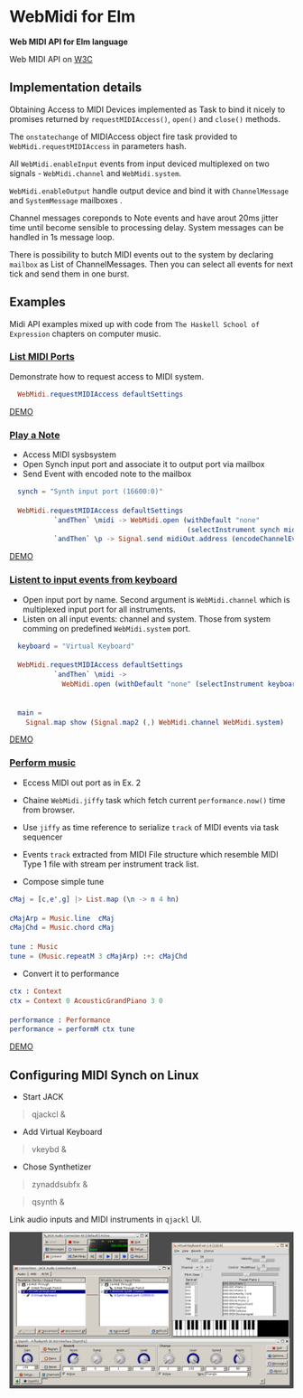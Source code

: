 
# WebMidi for Elm
**Web MIDI API for Elm language**

 Web MIDI API on [W3C](http://webaudio.github.io/web-midi-api/)

## Implementation details

Obtaining Access to MIDI Devices implemented as Task to bind it nicely
to promises returned by `requestMIDIAccess()`, `open()` and `close()`
methods.

The `onstatechange` of MIDIAccess object fire task provided to
`WebMidi.requestMIDIAccess` in parameters hash.

All `WebMidi.enableInput` events from input deviced multiplexed on two
signals - `WebMidi.channel` and `WebMidi.system`.


`WebMidi.enableOutput` handle output device and bind it with
`ChannelMessage` and `SystemMessage` mailboxes .

Channel messages coreponds to Note events and have arout 20ms jitter
time until become sensible to processing delay. System messages can be
handled in 1s message loop.

There is possibility to butch MIDI events out to the system by
declaring `mailbox` as List of ChannelMessages. Then you can select
all events for next tick and send them in one burst.


## Examples

Midi API examples mixed up with code from `The Haskell School of
Expression` chapters on computer music.

### [List MIDI Ports](examples/ListMIDIPorts.elm)
   Demonstrate how to request access to MIDI system.

```elm
  WebMidi.requestMIDIAccess defaultSettings
```

[DEMO](https://raw.githack.com/ibnHatab/WebMidi/master/demo/ListMIDIPorts.html)

### [Play a Note](examples/PlayNote.elm)

- Access MIDI sysbsystem
- Open Synch input port and associate it to output port via mailbox
- Send Event with encoded note to the mailbox

```elm
  synch = "Synth input port (16600:0)"

  WebMidi.requestMIDIAccess defaultSettings
           `andThen` \midi -> WebMidi.open (withDefault "none"
                                            (selectInstrument synch midi.outputs)) midiOut.signal
           `andThen` \p -> Signal.send midiOut.address (encodeChannelEvent c4on 0)

```

[DEMO](https://raw.githack.com/ibnHatab/WebMidi/master/demo/PlayNote.html)

### [Listent to input events from keyboard](examples/InputEventsFromKbd.elm)
- Open input port by name. Second argument is `WebMidi.channel` which
  is multiplexed input port for all instruments.
- Listen on all input events: channel and system. Those from system comming on predefined `WebMidi.system` port.


```elm
  keyboard = "Virtual Keyboard"

  WebMidi.requestMIDIAccess defaultSettings
           `andThen` \midi ->
             WebMidi.open (withDefault "none" (selectInstrument keyboard midi.inputs)) WebMidi.channel


  main =
    Signal.map show (Signal.map2 (,) WebMidi.channel WebMidi.system)

```

[DEMO](https://raw.githack.com/ibnHatab/WebMidi/master/demo/InputEventsFromKbd.html)

### [Perform music](examples/PerformMusic.elm)

- Eccess MIDI out port as in Ex. 2
- Chaine `WebMidi.jiffy` task which fetch current `performance.now()` time from browser.
- Use `jiffy` as time reference to serialize `track` of MIDI events via task sequencer
- Events `track` extracted from MIDI File structure which resemble
  MIDI Type 1 file with stream per instrument track list.

- Compose simple tune


```elm
cMaj = [c,e',g] |> List.map (\n -> n 4 hn)

cMajArp = Music.line  cMaj
cMajChd = Music.chord cMaj

tune : Music
tune = (Music.repeatM 3 cMajArp) :+: cMajChd

```

- Convert it to performance

```elm
ctx : Context
ctx = Context 0 AcousticGrandPiano 3 0

performance : Performance
performance = performM ctx tune

```

[DEMO](https://raw.githack.com/ibnHatab/WebMidi/master/demo/PerformMusic.html)


## Configuring MIDI Synch on Linux

- Start JACK

> qjackcl &

- Add Virtual Keyboard

> vkeybd &

- Chose Synthetizer

> zynaddsubfx &

> qsynth &


Link audio inputs and MIDI instruments in `qjackl` UI.

![Configure JACK connections](demo/MIDI-on-Linux.png)
